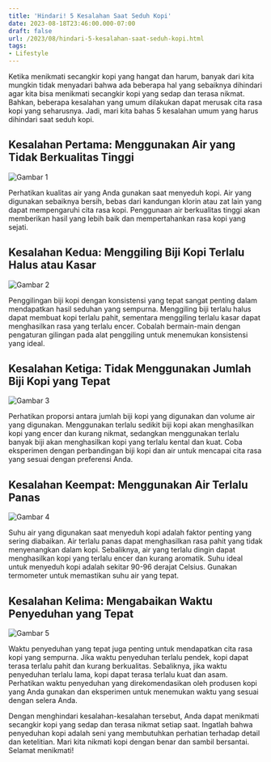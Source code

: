 ```yaml
---
title: 'Hindari! 5 Kesalahan Saat Seduh Kopi'
date: 2023-08-18T23:46:00.000-07:00
draft: false
url: /2023/08/hindari-5-kesalahan-saat-seduh-kopi.html
tags: 
- Lifestyle
---
```


Ketika menikmati secangkir kopi yang hangat dan harum, banyak dari kita mungkin tidak menyadari bahwa ada beberapa hal yang sebaiknya dihindari agar kita bisa menikmati secangkir kopi yang sedap dan terasa nikmat. Bahkan, beberapa kesalahan yang umum dilakukan dapat merusak cita rasa kopi yang seharusnya. Jadi, mari kita bahas 5 kesalahan umum yang harus dihindari saat seduh kopi.

Kesalahan Pertama: Menggunakan Air yang Tidak Berkualitas Tinggi
----------------------------------------------------------------

![Gambar 1](https://blogger.googleusercontent.com/img/b/R29vZ2xl/AVvXsEheuaX4c7kIT8Hg2K_E2Ibc_aggJGzt28EM4JNGmRkouOp6NfzbqH5fHS2HPy73q9I8JreB9lnnqCVqWEYVGH9oDKXKBPTG-PsjYVLiYTyVqEDTpsF0inx1SskenYSuWcg0ty77Xop7ubJIVFhwB4WIHTt8TuvaxZH_y7PpOasMwz_NxMax7svMlSasNr01/s512/image_4AlmYZHC_1692487148624_512.webp)

Perhatikan kualitas air yang Anda gunakan saat menyeduh kopi. Air yang digunakan sebaiknya bersih, bebas dari kandungan klorin atau zat lain yang dapat mempengaruhi cita rasa kopi. Penggunaan air berkualitas tinggi akan memberikan hasil yang lebih baik dan mempertahankan rasa kopi yang sejati.

Kesalahan Kedua: Menggiling Biji Kopi Terlalu Halus atau Kasar
--------------------------------------------------------------

![Gambar 2](https://example.com/gambar2.jpg)

Penggilingan biji kopi dengan konsistensi yang tepat sangat penting dalam mendapatkan hasil seduhan yang sempurna. Menggiling biji terlalu halus dapat membuat kopi terlalu pahit, sementara menggiling terlalu kasar dapat menghasilkan rasa yang terlalu encer. Cobalah bermain-main dengan pengaturan gilingan pada alat penggiling untuk menemukan konsistensi yang ideal.

Kesalahan Ketiga: Tidak Menggunakan Jumlah Biji Kopi yang Tepat
---------------------------------------------------------------

![Gambar 3](https://example.com/gambar3.jpg)

Perhatikan proporsi antara jumlah biji kopi yang digunakan dan volume air yang digunakan. Menggunakan terlalu sedikit biji kopi akan menghasilkan kopi yang encer dan kurang nikmat, sedangkan menggunakan terlalu banyak biji akan menghasilkan kopi yang terlalu kental dan kuat. Coba eksperimen dengan perbandingan biji kopi dan air untuk mencapai cita rasa yang sesuai dengan preferensi Anda.

Kesalahan Keempat: Menggunakan Air Terlalu Panas
------------------------------------------------

![Gambar 4](https://example.com/gambar4.jpg)

Suhu air yang digunakan saat menyeduh kopi adalah faktor penting yang sering diabaikan. Air terlalu panas dapat menghasilkan rasa pahit yang tidak menyenangkan dalam kopi. Sebaliknya, air yang terlalu dingin dapat menghasilkan kopi yang terlalu encer dan kurang aromatik. Suhu ideal untuk menyeduh kopi adalah sekitar 90-96 derajat Celsius. Gunakan termometer untuk memastikan suhu air yang tepat.

Kesalahan Kelima: Mengabaikan Waktu Penyeduhan yang Tepat
---------------------------------------------------------

![Gambar 5](https://example.com/gambar5.jpg)

Waktu penyeduhan yang tepat juga penting untuk mendapatkan cita rasa kopi yang sempurna. Jika waktu penyeduhan terlalu pendek, kopi dapat terasa terlalu pahit dan kurang berkualitas. Sebaliknya, jika waktu penyeduhan terlalu lama, kopi dapat terasa terlalu kuat dan asam. Perhatikan waktu penyeduhan yang direkomendasikan oleh produsen kopi yang Anda gunakan dan eksperimen untuk menemukan waktu yang sesuai dengan selera Anda.

Dengan menghindari kesalahan-kesalahan tersebut, Anda dapat menikmati secangkir kopi yang sedap dan terasa nikmat setiap saat. Ingatlah bahwa penyeduhan kopi adalah seni yang membutuhkan perhatian terhadap detail dan ketelitian. Mari kita nikmati kopi dengan benar dan sambil bersantai. Selamat menikmati!